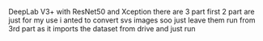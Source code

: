 DeepLab V3+ with ResNet50 and Xception
there are 3 part 
first 2 part are just for my use i anted to convert svs images soo just leave them
run from 3rd part as it imports the dataset from drive and just run
